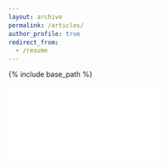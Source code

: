 ```yaml
---
layout: archive
permalink: /articles/
author_profile: true
redirect_from:
  - /resume
---
```


{% include base_path %}
<!-- {% include toc %} -->

![Article 1](files/cinetica_artigo.pdf)

